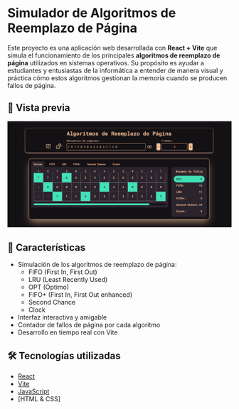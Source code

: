 # Simulador de Algoritmos de Reemplazo de Página

Este proyecto es una aplicación web desarrollada con **React + Vite** que simula el funcionamiento de los principales **algoritmos de reemplazo de página** utilizados en sistemas operativos. Su propósito es ayudar a estudiantes y entusiastas de la informática a entender de manera visual y práctica cómo estos algoritmos gestionan la memoria cuando se producen fallos de página.

## 📸 Vista previa

![Vista previa de la app](./src/assets/screenshot.png)



## 🚀 Características

- Simulación de los algoritmos de reemplazo de página:
  - FIFO (First In, First Out)
  - LRU (Least Recently Used)
  - OPT (Óptimo)
  - FIFO+ (First In, First Out enhanced)
  - Second Chance
  - Clock
- Interfaz interactiva y amigable
- Contador de fallos de página por cada algoritmo
- Desarrollo en tiempo real con Vite

## 🛠️ Tecnologías utilizadas

- [React](https://reactjs.org/)
- [Vite](https://vitejs.dev/)
- [JavaScript](https://developer.mozilla.org/en-US/docs/Web/JavaScript)
- [HTML & CSS]